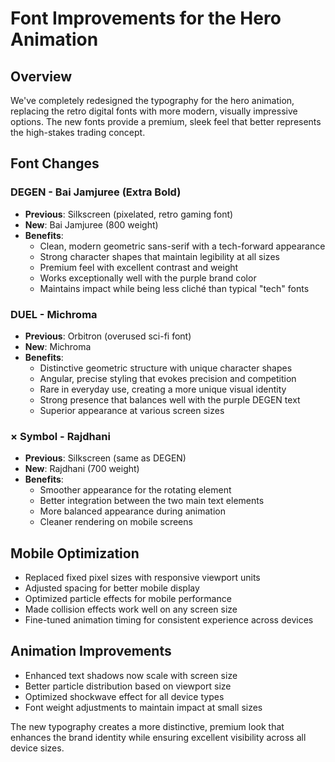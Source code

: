 # Font Improvements for the Hero Animation

## Overview
We've completely redesigned the typography for the hero animation, replacing the retro digital fonts with more modern, visually impressive options. The new fonts provide a premium, sleek feel that better represents the high-stakes trading concept.

## Font Changes

### DEGEN - Bai Jamjuree (Extra Bold)
- **Previous**: Silkscreen (pixelated, retro gaming font)
- **New**: Bai Jamjuree (800 weight)
- **Benefits**:
  - Clean, modern geometric sans-serif with a tech-forward appearance
  - Strong character shapes that maintain legibility at all sizes
  - Premium feel with excellent contrast and weight
  - Works exceptionally well with the purple brand color
  - Maintains impact while being less cliché than typical "tech" fonts

### DUEL - Michroma
- **Previous**: Orbitron (overused sci-fi font)
- **New**: Michroma
- **Benefits**:
  - Distinctive geometric structure with unique character shapes
  - Angular, precise styling that evokes precision and competition
  - Rare in everyday use, creating a more unique visual identity
  - Strong presence that balances well with the purple DEGEN text
  - Superior appearance at various screen sizes

### × Symbol - Rajdhani
- **Previous**: Silkscreen (same as DEGEN)
- **New**: Rajdhani (700 weight)
- **Benefits**:
  - Smoother appearance for the rotating element
  - Better integration between the two main text elements
  - More balanced appearance during animation
  - Cleaner rendering on mobile screens

## Mobile Optimization
- Replaced fixed pixel sizes with responsive viewport units
- Adjusted spacing for better mobile display
- Optimized particle effects for mobile performance
- Made collision effects work well on any screen size
- Fine-tuned animation timing for consistent experience across devices

## Animation Improvements
- Enhanced text shadows now scale with screen size
- Better particle distribution based on viewport size
- Optimized shockwave effect for all device types
- Font weight adjustments to maintain impact at small sizes

The new typography creates a more distinctive, premium look that enhances the brand identity while ensuring excellent visibility across all device sizes.